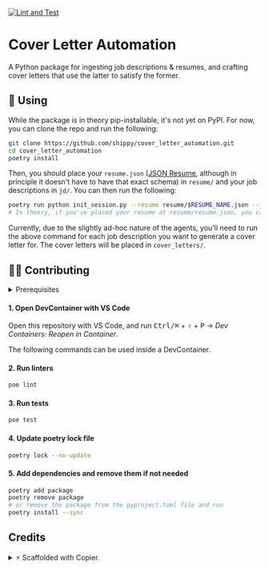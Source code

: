 [![Lint and Test](https://github.com/shippy/cover_letter_automation/actions/workflows/test.yml/badge.svg)](https://github.com/shippy/cover_letter_automation/actions)

# Cover Letter Automation

A Python package for ingesting job descriptions & resumes, and crafting cover letters that use the latter to satisfy the former.

## 🚀 Using

While the package is in theory pip-installable, it's not yet on PyPI. For now, you can clone the
repo and run the following:

```bash
git clone https://github.com/shippy/cover_letter_automation.git
cd cover_letter_automation
poetry install
```

Then, you should place your `resume.json` ([JSON Resume](https://jsonresume.org), although in
principle it doesn't have to have that exact schema) in `resume/` and your job descriptions in
`jd/`. You can then run the following:

```bash
poetry run python init_session.py --resume resume/$RESUME_NAME.json --jd jd/$JD_NAME.md
# In theory, if you've placed your resume at resume/resume.json, you can omit that argument
```

Currently, due to the slightly ad-hoc nature of the agents, you'll need to run the above command for
each job description you want to generate a cover letter for. The cover letters will be placed in
`cover_letters/`.


## 🧑‍💻 Contributing

<details>
<summary>Prerequisites</summary>

<details>
<summary>1. Install Docker</summary>

1. Go to [Docker](https://www.docker.com/get-started), download and install docker.
2. [Configure Docker to use the BuildKit build system](https://docs.docker.com/build/buildkit/#getting-started). On macOS and Windows, BuildKit is enabled by default in Docker Desktop.

</details>

<details>
<summary>2. Install VS Code</summary>

Go to [VS Code](https://code.visualstudio.com/), download and install VS Code.
</details>


</details>

#### 1. Open DevContainer with VS Code
Open this repository with VS Code, and run <kbd>Ctrl/⌘</kbd> + <kbd>⇧</kbd> + <kbd>P</kbd> → _Dev Containers: Reopen in Container_.

The following commands can be used inside a DevContainer.

#### 2. Run linters
```bash
poe lint
```

#### 3. Run tests
```bash
poe test
```

#### 4. Update poetry lock file
```bash
poetry lock --no-update
```

#### 5. Add dependencies and remove them if not needed
```bash
poetry add package
poetry remove package
# or remove the package from the pyproject.toml file and run
poetry install --sync
```

## Credits

<details>
<summary>️⚡️ Scaffolded with Copier.</summary>

See [Poetry Copier](https://github.com/lukin0110/poetry-copier/).

🛠️ [Open an issue](https://github.com/lukin0110/poetry-copier/issues/new) if you have any questions or suggestions.

See how to develop with [PyCharm or any other IDE](https://github.com/lukin0110/poetry-copier/tree/main/docs/ide.md).
</details>